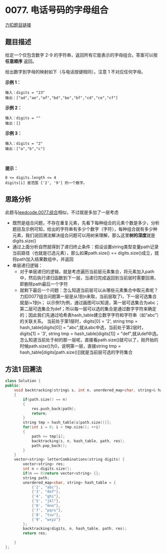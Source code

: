 # 0077. 电话号码的字母组合  

[力扣题目链接](https://leetcode-cn.com/problems/letter-combinations-of-a-phone-number/)      


## 题目描述  

给定一个仅包含数字 2-9 的字符串，返回所有它能表示的字母组合。答案可以按 **任意顺序** 返回。  

给出数字到字母的映射如下（与电话按键相同）。注意 1 不对应任何字母。  

**示例 1：**

    输入：digits = "23"
    输出：["ad","ae","af","bd","be","bf","cd","ce","cf"]

**示例 2：**

    输入：digits = ""
    输出：[]

**示例 3：**

    输入：digits = "2"
    输出：["a","b","c"]
 

**提示：**

    0 <= digits.length <= 4
    digits[i] 是范围 ['2', '9'] 的一个数字。


## 思路分析  

此题与[leedcode.0077.组合](https://github.com/wangrui996/leedcode/blob/master/%E5%9B%9E%E6%BA%AF/medium/0077.%E7%BB%84%E5%90%88.md)相似，不过就是多加了一层考虑  


* 既然是组合问题，不存在重复元素，先看下每种组合的元素个数是多少，分析题目及示例可知，给出的字符串有多少个数字（字符），每种组合就有多少种元素，我们说回溯法解决组合问题可以用树来理解，那么这里**树的深度**就是digits.size()  
* 通过上面分析自然就得到了递归终止条件：假设设置string类型变量path记录当前路径（也就是已选元素），那么如果path.size() == digits.size()成立，就将path加入结果数组中，并返回  
* 单层递归逻辑：  
    * 对于单层递归的逻辑，就是考虑遍历当前层元素集合，将元素加入path中，然后执行递归函数到下一层，当递归完成返回到当前层时需要回溯，即删除path最后一个字符
    * 就剩下最后一个问题：怎么知道当前层可以从哪些元素集合中取元素呢？ 力扣0077组合问题第一层是从1到n来取，当前层取了i，下一层可选集合就是i+1到n； 以示例1为例，通过画图可以知道，第一层可选集合为abc；第二层可选集合为def；所以每一层可以选的集合是通过数字字符来确定的；因此我们先通过哈希表hash_table建立数字字符和字符串（如“abc”）的关联关系。 当前处于第1层时，digits[0] = '2', string tmp = hash_table[digits[0]] = "abc",就从abc中选，当前处于第2层时，digits[1] = '3', string tmp = hash_table[digits[1]] = "def",就从def中选。怎么知道当前处于树的那一层呢，直接看path.size()就可以了，刚开始的时候path.size()为0，说明第一层，直接string tmp = hash_table[digits[path.size()]]就是当前层可选的字符集合


## 方法1 回溯法  

```cpp
class Solution {
public:
    void backtracking(string& s, int n, unordered_map<char, string>& hash_table, string path, vector<string>& res)
    {
        if(path.size() == n)
        {
            res.push_back(path);
            return;
        }
        string tmp = hash_table[s[path.size()]];
        for(int i = 0; i < tmp.size(); ++i)
        {
            path += tmp[i];
            backtracking(s, n, hash_table, path, res);
            path.pop_back(); 
        }
    }
    vector<string> letterCombinations(string digits) {
        vector<string> res;
        int n = digits.size();
        if(n == 0)return vector<string> {};
        string path;
        unordered_map<char, string> hash_table = {
            {'2', "abc"},
            {'3', "def"},
            {'4', "ghi"},
            {'5', "jkl"},
            {'6', "mno"},
            {'7', "pqrs"},
            {'8', "tuv"},
            {'9', "wxyz"}
        };
        backtracking(digits, n, hash_table, path, res);
        return res;
    
    }
};
```
